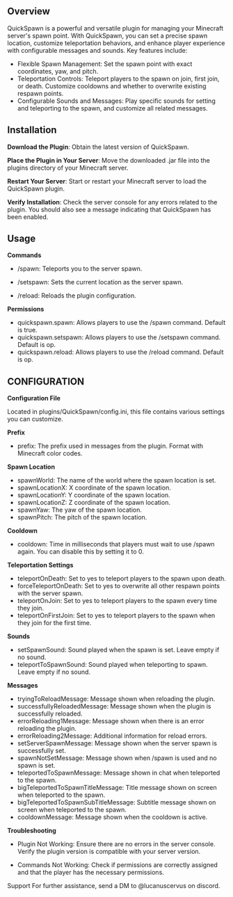 ## Overview

QuickSpawn is a powerful and versatile plugin for managing your Minecraft server's spawn point. With QuickSpawn, you can set a precise spawn location, customize teleportation behaviors, and enhance player experience with configurable messages and sounds. Key features include:

  - Flexible Spawn Management: Set the spawn point with exact coordinates, yaw, and pitch.
  - Teleportation Controls: Teleport players to the spawn on join, first join, or death. Customize cooldowns and whether to overwrite existing respawn points.
  - Configurable Sounds and Messages: Play specific sounds for setting and teleporting to the spawn, and customize all related messages.



## Installation

  **Download the Plugin**:
    Obtain the latest version of QuickSpawn.

  **Place the Plugin in Your Server**:
    Move the downloaded .jar file into the plugins directory of your Minecraft server.

  **Restart Your Server**:
    Start or restart your Minecraft server to load the QuickSpawn plugin.

  **Verify Installation**:
    Check the server console for any errors related to the plugin. You should also see a message indicating that QuickSpawn has been enabled.

## Usage

**Commands**

  - /spawn: Teleports you to the server spawn.

  - /setspawn: Sets the current location as the server spawn.

  - /reload: Reloads the plugin configuration.

**Permissions**

  - quickspawn.spawn: Allows players to use the /spawn command. Default is true.
  - quickspawn.setspawn: Allows players to use the /setspawn command. Default is op.
  - quickspawn.reload: Allows players to use the /reload command. Default is op.

## CONFIGURATION

**Configuration File**

Located in plugins/QuickSpawn/config.ini, this file contains various settings you can customize.

**Prefix**

  - prefix: The prefix used in messages from the plugin. Format with Minecraft color codes.

**Spawn Location**

  - spawnWorld: The name of the world where the spawn location is set.
  - spawnLocationX: X coordinate of the spawn location.
  - spawnLocationY: Y coordinate of the spawn location.
  - spawnLocationZ: Z coordinate of the spawn location.
  - spawnYaw: The yaw of the spawn location.
  - spawnPitch: The pitch of the spawn location.

**Cooldown**

  - cooldown: Time in milliseconds that players must wait to use /spawn again. You can disable this by setting it to 0.

**Teleportation Settings**

  - teleportOnDeath: Set to yes to teleport players to the spawn upon death.
  - forceTeleportOnDeath: Set to yes to overwrite all other respawn points with the server spawn.
  - teleportOnJoin: Set to yes to teleport players to the spawn every time they join.
  - teleportOnFirstJoin: Set to yes to teleport players to the spawn when they join for the first time.

**Sounds**

  - setSpawnSound: Sound played when the spawn is set. Leave empty if no sound.
  - teleportToSpawnSound: Sound played when teleporting to spawn. Leave empty if no sound.

**Messages**

  - tryingToReloadMessage: Message shown when reloading the plugin.
  - successfullyReloadedMessage: Message shown when the plugin is successfully reloaded.
  - errorReloading1Message: Message shown when there is an error reloading the plugin.
  - errorReloading2Message: Additional information for reload errors.
  - setServerSpawnMessage: Message shown when the server spawn is successfully set.
  - spawnNotSetMessage: Message shown when /spawn is used and no spawn is set.
  - teleportedToSpawnMessage: Message shown in chat when teleported to the spawn.
  - bigTeleportedToSpawnTitleMessage: Title message shown on screen when teleported to the spawn.
  - bigTeleportedToSpawnSubTitleMessage: Subtitle message shown on screen when teleported to the spawn.
  - cooldownMessage: Message shown when the cooldown is active.


**Troubleshooting**

  - Plugin Not Working: Ensure there are no errors in the server console. Verify the plugin version is compatible with your server version.

  - Commands Not Working: Check if permissions are correctly assigned and that the player has the necessary permissions.

Support
For further assistance, send a DM to @lucanuscervus on discord.
